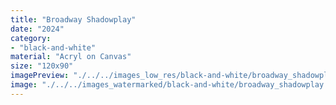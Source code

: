 ```yaml
---
title: "Broadway Shadowplay"
date: "2024"
category: 
- "black-and-white"
material: "Acryl on Canvas"
size: "120x90"
imagePreview: "./../../images_low_res/black-and-white/broadway_shadowplay.jpg"
image: "./../../images_watermarked/black-and-white/broadway_shadowplay.jpg"
---
```

